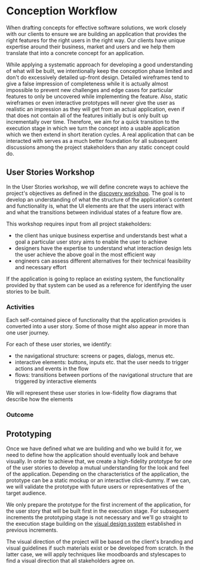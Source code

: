 # Conception Workflow

When drafting concepts for effective software solutions, we work closely with
our clients to ensure we are building an application that provides the right
features for the right users in the right way. Our clients have unique expertise
around their business, market and users and we help them translate that into a
concrete concept for an application.

While applying a systematic approach for developing a good understanding of what
will be built, we intentionally keep the conception phase limited and don't do
excessively detailed up-front design. Detailed wireframes tend to give a false
impression of completeness while it is actually almost impossible to prevent new
challenges and edge cases for particular features to only be uncovered while
implementing the feature. Also, static wireframes or even interactive prototypes
will never give the user as realistic an impression as they will get from an
actual application, even if that does not contain all of the features initially
but is only built up incrementally over time. Therefore, we aim for a quick
transition to the execution stage in which we turn the concept into a usable
application which we then extend in short iteration cycles. A real application
that can be interacted with serves as a much better foundation for all
subsequent discussions among the project stakeholders than any static concept
could do.

## User Stories Workshop

In the User Stories workshop, we will define concrete ways to achieve the
project's objectives as defined in the
[discovery workshop](../../project-flow/full-service/#discovery). The goal is to
develop an understanding of what the structure of the application's content and
functionality is, what the UI elements are that the users interact with and what
the transitions between individual states of a feature flow are.

This workshop requires input from all project stakeholders:

- the client has unique business expertise and understands best what a goal a
  particular user story aims to enable the user to achieve
- designers have the expertise to understand what interaction design lets the
  user achieve the above goal in the most efficient way
- engineers can assess different alternatives for their technical feasibility
  and necessary effort

If the application is going to replace an existing system, the functionality
provided by that system can be used as a reference for identifying the user
stories to be built.

### Activities

Each self-contained piece of functionality that the application provides is
converted into a user story. Some of those might also appear in more than one
user journey.

For each of these user stories, we identify:

- the navigational structure: screens or pages, dialogs, menus etc.
- interactive elements: buttons, inputs etc. that the user needs to trigger
  actions and events in the flow
- flows: transitions between portions of the navigational structure that are
  triggered by interactive elements

We will represent these user stories in low-fidelity flow diagrams that describe
how the elements

### Outcome

## Prototyping

Once we have defined what we are building and who we build it for, we need to
define how the application should eventually look and behave visually. In order
to achieve that, we create a high-fidelity prototype for one of the user stories
to develop a mutual understanding for the look and feel of the application.
Depending on the characteristics of the application, the prototype can be a
static mockup or an interactive click-dummy. If we can, we will validate the
prototype with future users or representatives of the target audience.

We only prepare the prototype for the first increment of the application, for
the user story that will be built first in the execution stage. For subsequent
increments the prototyping stage is not necessary and we'll go straight to the
execution stage building on the
[visual design system](../execution/design/#design-systems) established in
previous increments.

The visual direction of the project will be based on the client's branding and
visual guidelines if such materials exist or be developed from scratch. In the
latter case, we will apply techniques like moodboards and stylescapes to find a
visual direction that all stakeholders agree on.

